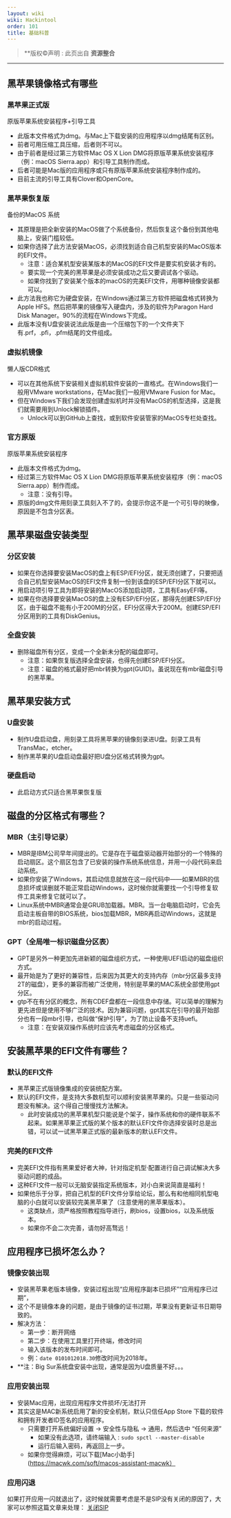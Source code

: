 ```yaml
---
layout: wiki
wiki: Hackintool
order: 101
title: 基础科普
---
```





> **版权©️声明 : 此页出自 **资源整合** 
------------




## 黑苹果镜像格式有哪些

### 黑苹果正式版

原版苹果系统安装程序+引导工具

- 此版本文件格式为dmg。与Mac上下载安装的应用程序以dmg结尾有区别。
- 前者可用压缩工具压缩，后者则不可以。
- 由于前者是经过第三方软件Mac OS X Lion DMG将原版苹果系统安装程序（例：macOS Sierra.app）和引导工具制作而成。
- 后者可能是Mac版的应用程序或只有原版苹果系统安装程序制作成的。
- 目前主流的引导工具有Clover和OpenCore。

### 黑苹果恢复版

备份的MacOS 系统

- 其原理是把全新安装的MacOS做了个系统备份，然后恢复这个备份到其他电脑上，安装门槛较低。
- 如果你选择了此方法安装MacOS，必须找到适合自己机型安装的MacOS版本的EFI文件。
  - 注意：适合某机型安装某版本的MacOS的EFI文件是要实机安装才有的。
  - 要实现一个完美的黑苹果是必须安装成功之后又要调试各个驱动。
  - 如果你找到了安装某个版本的macOS的完美EFI文件，用哪种镜像安装都可以。
- 此方法我也称它为硬盘安装，在Windows通过第三方软件把磁盘格式转换为Apple HFS。然后把苹果的镜像写入硬盘内，涉及的软件为Paragon Hard Disk Manager。90%的流程在Windows下完成。
- 此版本没有U盘安装说法此版是由一个压缩包下的一个文件夹下有.prf，.pfi，.pfm结尾的文件组成。

### 虚拟机镜像

懒人版CDR格式

- 可以在其他系统下安装相关虚拟机软件安装的一直格式。在Windows我们一般用VMware workstations，在Mac我们一般用VMware Fusion for Mac。
- 但在Windows下我们会发现创建虚拟机时并没有MacOS的机型选择，这是我们就需要用到Unlock解锁插件。
  - Unlock可以到GitHub上查找，或到软件安装管家的MacOS专栏处查找。

### 官方原版

原版苹果系统安装程序

- 此版本文件格式为dmg。
- 经过第三方软件Mac OS X Lion DMG将原版苹果系统安装程序（例：macOS Sierra.app）制作而成。
  - 注意：没有引导。
- 原版的dmg文件用刻录工具刻入不了的，会提示你这不是一个可引导的映像，原因是不包含分区表。

## 黑苹果磁盘安装类型

### 分区安装

- 如果在你选择要安装MacOS的盘上有ESP/EFI分区，就无须创建了，只要把适合自己机型安装MacOS的EFI文件复制一份到该盘的ESP/EFI分区下就可以。
- 用启动项引导工具为即将安装的MacOS添加启动项，工具有EasyEFI等。
- 如果在你选择要安装MacOS的盘上没有ESP/EFI分区，那得先创建ESP/EFI分区，由于磁盘不能有小于200M的分区，EFI分区得大于200M。创建ESP/EFI分区用到的工具有DiskGenius。

### 全盘安装
- 删除磁盘所有分区，变成一个全新未分配的磁盘即可。
  - 注意：如果恢复版选择全盘安装，也得先创建ESP/EFI分区。
  - 注意：磁盘的格式最好把mbr转换为gpt(GUID)。虽说现在有mbr磁盘引导的黑苹果。

## 黑苹果安装方式
### U盘安装
- 制作U盘启动盘，用刻录工具将黑苹果的镜像刻录进U盘。刻录工具有TransMac，etcher。
- 制作黑苹果的U盘启动盘最好把U盘分区格式转换为gpt。

### 硬盘启动
- 此启动方式只适合黑苹果恢复版

## 磁盘的分区格式有哪些？
### MBR（主引导记录）
- MBR是IBM公司早年间提出的。它是存在于磁盘驱动器开始部分的一个特殊的启动扇区。这个扇区包含了已安装的操作系统系统信息，并用一小段代码来启动系统。
- 如果你安装了Windows，其启动信息就放在这一段代码中——如果MBR的信息损坏或误删就不能正常启动Windows，这时候你就需要找一个引导修复软件工具来修复它就可以了。
- Linux系统中MBR通常会是GRUB加载器。MBR。当一台电脑启动时，它会先启动主板自带的BIOS系统，bios加载MBR，MBR再启动Windows，这就是mbr的启动过程。

### GPT（全局唯一标识磁盘分区表）
- GPT是另外一种更加先进新颖的磁盘组织方式，一种使用UEFI启动的磁盘组织方式。
- 最开始是为了更好的兼容性，后来因为其更大的支持内存（mbr分区最多支持2T的磁盘），更多的兼容而被广泛使用，特别是苹果的MAC系统全部使用gpt分区。
- gtp不在有分区的概念，所有CDEF盘都在一段信息中存储。可以简单的理解为更先进但是使用不够广泛的技术。因为兼容问题，gpt其实在引导的最开始部分也有一段mbr引导，也叫做“保护引导”，为了防止设备不支持uefi。
  - 注意：在安装双操作系统时应该先考虑磁盘的分区格式。

## 安装黑苹果的EFI文件有哪些？
### 默认的EFI文件
- 黑苹果正式版镜像集成的安装统配方案。
- 默认的EFI文件，是支持大多数机型可以顺利安装黑苹果的。只是一些驱动问题没有解决。这个得自己慢慢找方法解决。
  - 此时安装成功的黑苹果机型只能说是个架子，操作系统和你的硬件联系不起来。如果黑苹果正式版的某个版本的默认EFI文件你选择安装时总是出错，可以试一试黑苹果正式版的最新版本的默认EFI文件。

### 完美的EFI文件
- 完美EFI文件指有黑果爱好者大神，针对指定机型·配置进行自己调试解决大多驱动问题的成品。
- 这种EFI文件一般可以无脑安装指定系统版本，对小白来说简直是福利！
- 如果他乐于分享，把自己机型的EFI文件分享给论坛，那么有和他相同机型电脑的小白就可以安装较完美黑苹果了（注意使用的黑苹果版本）。
  - 这类缺点，须严格按照教程指导进行，刷bios，设置bios，以及系统版本。
  - 如果你不会二次完善，请勿好高骛远！

## 应用程序已损坏怎么办？
### 镜像安装出现
- 安装黑苹果老版本镜像，安装过程出现“应用程序副本已损坏”“应用程序已过期”，
- 这个不是镜像本身的问题，是由于镜像的证书过期，苹果没有更新证书日期导致的。
- 解决方法：
  - 第一步：断开网络
  - 第二步：在使用工具里打开终端，修改时间
  - 输入该版本的发布时间即可。
  - 例：`date 0101012018.30`修改时间为2018年。
- **注：Big Sur系统盘安装中出现，通常是因为U盘质量不好。。。

### 应用安装出现
- 安装Mac应用，出现应用程序文件损坏/无法打开
- 其实这是MAC新系统启用了新的安全机制，默认只信任App Store 下载的软件和拥有开发者ID签名的应用程序。
  - 只需要打开系统偏好设置 -> 安全性与隐私 -> 通用，然后选中 “任何来源”
    - 如果没有此选项，请终端输入 : `sudo spctl --master-disable`
    - 运行后输入密码，再返回上一步。
  - 如果你觉得麻烦，可以下载[Mac小助手](https://macwk.com/soft/macos-assistant-macwk）

### 应用闪退
如果打开应用一闪就退出了，这时候就需要考虑是不是SIP没有关闭的原因了，大家可以参照这篇文章来处理：
[关闭SIP](https://www.macwk.com/article/sipmac)